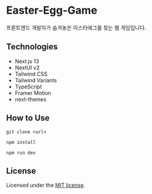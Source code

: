 # Easter-Egg-Game

프론트엔드 개발자가 숨겨놓은 이스터에그를 찾는 웹 게임입니다.

## Technologies

- Next.js 13
- NextUI v2
- Tailwind CSS
- Tailwind Variants
- TypeScript
- Framer Motion
- next-themes

## How to Use
```
git clone <url>

npm install

npm run dev
```



## License

Licensed under the [MIT license](https://github.com/nextui-org/next-app-template/blob/main/LICENSE).
